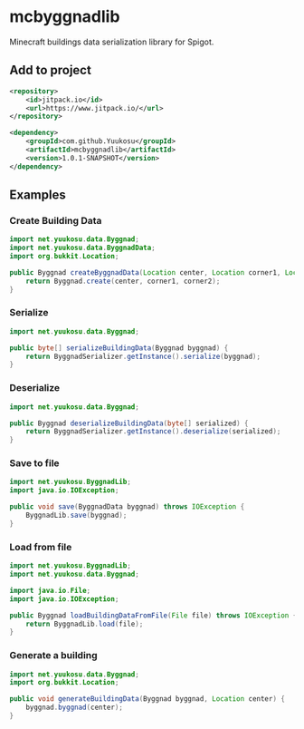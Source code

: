 # mcbyggnadlib
Minecraft buildings data serialization library for Spigot.

## Add to project
```xml
<repository>
    <id>jitpack.io</id>
    <url>https://www.jitpack.io/</url>
</repository>
```
```xml
<dependency>
    <groupId>com.github.Yuukosu</groupId>
    <artifactId>mcbyggnadlib</artifactId>
    <version>1.0.1-SNAPSHOT</version>
</dependency>
```

## Examples

### Create Building Data

```java
import net.yuukosu.data.Byggnad;
import net.yuukosu.data.ByggnadData;
import org.bukkit.Location;

public Byggnad createByggnadData(Location center, Location corner1, Location corner2) {
    return Byggnad.create(center, corner1, corner2);
}
```

### Serialize

```java
import net.yuukosu.data.Byggnad;

public byte[] serializeBuildingData(Byggnad byggnad) {
    return ByggnadSerializer.getInstance().serialize(byggnad);
}
```

### Deserialize

```java
import net.yuukosu.data.Byggnad;

public Byggnad deserializeBuildingData(byte[] serialized) {
    return ByggnadSerializer.getInstance().deserialize(serialized);
}
```

### Save to file

```java
import net.yuukosu.ByggnadLib;
import java.io.IOException;

public void save(ByggnadData byggnad) throws IOException {
    ByggnadLib.save(byggnad);
}
```

### Load from file

```java
import net.yuukosu.ByggnadLib;
import net.yuukosu.data.Byggnad;

import java.io.File;
import java.io.IOException;

public Byggnad loadBuildingDataFromFile(File file) throws IOException {
    return ByggnadLib.load(file);
}
```

### Generate a building

```java
import net.yuukosu.data.Byggnad;
import org.bukkit.Location;

public void generateBuildingData(Byggnad byggnad, Location center) {
    byggnad.byggnad(center);
}
```